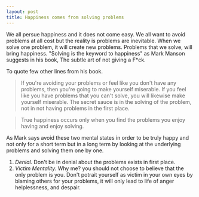 ```yaml
---
layout: post
title: Happiness comes from solving problems
---
```


We all persue happiness and it does not come easy. We all want to avoid problems at all cost but the reality is problems are inevitable. When we solve one problem, it will create new problems. Problems that we solve, will bring happiness. "Solving is the keyword to happiness" as Mark Manson suggests in his book, The subtle art of not giving a F*ck.

To quote few other lines from his book.

> If you're avoiding your problems or feel like you don't have any problems, then you're going to make yourself miserable. If you feel like you have problems that you can't solve, you will likewise make yourself miserable. The secret sauce is in the solving of the problem, not in not having problems in the first place.

> True happiness occurs only when you find the problems you enjoy having and enjoy solving.

As Mark says avoid these two mental states in order to be truly happy and not only for a short term but in a long term by looking at the underlying problems and solving them one by one.

1. *Denial.* Don't be in denial about the problems exists in first place.
2. *Victim Mentality.* Why me? you should not choose to believe that the only problem is you. Don't potrait yourself as victim in your own eyes by blaming others for your problems, it will only lead to life of anger helplessness, and despair.